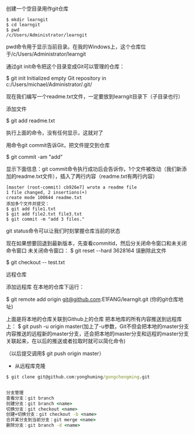 创建一个空目录用作git仓库

```
$ mkdir learngit
$ cd learngit
$ pwd
/c/Users/Administrator/learngit
```

pwd命令用于显示当前目录。在我的Windows上，这个仓库位于/c/Users/Administrator/learngit

通过git init命令把这个目录变成Git可以管理的仓库：

$ git init
Initialized empty Git repository in c:/Users/michael/Administrator/.git/

现在我们编写一个readme.txt文件，一定要放到learngit目录下（子目录也行）

添加文件

$ git add readme.txt

执行上面的命令，没有任何显示，这就对了

用命令git commit告诉Git，把文件提交到仓库

$ git commit -am "add"

显示下面信息：git commit命令执行成功后会告诉你，1个文件被改动（我们新添加的readme.txt文件），插入了两行内容（readme.txt有两行内容）

```
[master (root-commit) cb926e7] wrote a readme file
1 file changed, 2 insertions(+)
create mode 100644 readme.txt
添加多个文件并提交：
$ git add file1.txt
$ git add file2.txt file3.txt
$ git commit -m "add 3 files."
```

git status命令可以让我们时刻掌握仓库当前的状态

现在如果想要回退到最新版本，先查看commitid，然后分关闭命令窗口和未关闭命令窗口
未关闭命令窗口：
$ git reset --hard 3628164
误删除此文件

$ git checkout -- test.txt


远程仓库

添加远程库
在本地的仓库下运行：

$ git remote add origin git@github.com:E1FANG/learngit.git  (你的git仓库地址)

上面是将本地的仓库关联到Github上的仓库
把本地库的所有内容推送到远程库上：
$ git push -u origin master(加上了-u参数，Git不但会把本地的master分支内容推送的远程新的master分支，还会把本地的master分支和远程的master分支关联起来，在以后的推送或者拉取时就可以简化命令)



（以后提交调用$ git push origin master）
* 从远程库克隆
```cmd
$ git clone git@github.com:yonghuming/gongchengming.git


分支管理
查看分支：git branch
创建分支：git branch <name>
切换分支：git checkout <name>
创建+切换分支：git checkout -b <name>
合并某分支到当前分支：git merge <name>
删除分支：git branch -d <name>